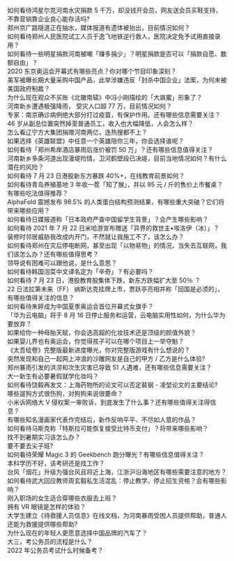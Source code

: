 如何看待鸿星尔克河南水灾捐款 5 千万，却没钱开会员，网友送会员买鞋支持，不靠营销靠企业良心能存活吗?  
郑州京广路隧道正在抽水，媒体报道有遗体被抬出，目前情况如何？  
如何看待郑州人民医院试工人员于逸飞地铁逆行救人，医院决定免予试用直接录用？  
如何看待一些明星捐款河南被嘲「赚多捐少」？明星捐款是否可以「捐款自愿、数额自由」？  
2020 东京奥运会开幕式有哪些亮点？你对哪个节目印象深刻？  
美军被曝长期大量采购中国产品，此举涉嫌违反「封杀中国企业」法案，为何未被美国政府制裁？  
为什么现在观众不买账《北辙南辕》中冯小刚描绘的「大飒蜜」形象了？  
河南新乡遭遇极强降雨， 受灾人口超 77 万，目前情况如何？  
专家：南京确诊病例绝大部分打过疫苗，有保护作用。还有哪些信息需要关注？  
46 岁从副总位置突然掉至普通员工，收入也大幅降低，人会怎么样？  
怎么看辽宁方大集团捐赠河南两亿，连热搜都不上？  
如果选择《英雄联盟》中任意一个英雄陪你三年，你会选择谁呢？  
如何看待「郑州希岸酒店暴雨后涨价被罚 50 万」？还有哪些信息值得关注？  
河南新乡多条河道出现漫堤险情，卫河鹤壁段已决堤，目前当地情况如何？有什么潜在的风险？  
如何看待 7 月 23 日港股新东方暴跌 40%+，在线教育前景如何？  
如何看待青岛养殖基地 3 年收一茬「知了猴」，并以 95 元 / 斤的售价上市餐桌？有哪些吃法值得推荐？  
AlphaFold 震撼发布 98.5% 的人类蛋白结构预测结果，有哪些重大突破？它们将带来哪些应用？  
如何看待日媒报道称「日本政府严查中国留学生背景」？会产生哪些影响？  
如何看待 2021 年 7 月 22 日米哈游宣布赠送「异界的救世主•埃洛伊（冰）」？  
装修时邻居威胁我改成内开门，不然就让我施工不了，该怎么办？  
如何看待郑州在灾后停电断网，甚至出现「以物易物」的情况，当失去互联网，我们该怎么办？还有哪些值得思考？  
领导说有困难可以跟他说，是什么意思？  
如何看待韩国泡菜中文译名定为「辛奇」？有必要吗？  
如何看待 7 月 23 日，港股教育股集体下跌，新东方跌幅扩大至 50％ ？  
22 日法拉第未来（FF） 纳斯达克挂牌上市，贾跃亭亮相并称「回国是必须的」，有哪些值得关注的信息？  
如何看待朱婷成为中国夏季奥运会首位开幕式女旗手？  
「华为云电脑」将于 8 月 16 日停止服务和运营，云电脑实用性如何，为什么华为要放弃？  
如果给你一种母胎天赋，你会选高超的化妆技术还是顶级的颜值外貌？  
如果婴儿界也有奥运会，你觉得孩子可以在哪个项目上一举夺魁？  
《太吾绘卷》完整版最新进度曝光，你对完整版游戏有什么想说的？  
突然发现和自己一起网上冲浪的沙雕网友是自己的甲方 / 乙方是什么体验?  
郑州暴雨引发的洪涝和次生灾害已导致 51 人遇难，还有哪些信息需要关注？  
大一新生有必要暑假就学化妆吗？  
如何看待饶毅再发文：上海药物所的论文可以否定裴钢 - 凌堃论文的主要结论?  
哪些遛狗方式很伤狗，对狗狗来说很要命？  
小米诉网络大 V 侵权案一审败诉，到底发生了什么事？还有哪些值得关注得信息？  
有哪些知名漫画家代表作完结后，新作反响平平、不尽如人意的作品？  
如何看待马斯克称「特斯拉可能恢复接受比特币支付」？将带来哪些影响？  
找不到暑期实习该怎么办？  
要不要去尖子班?  
如何看待荣耀 Magic 3 的 Geekbench 跑分曝光？有哪些信息值得关注？  
本科学历不好，该考研还是找工作？  
台风「烟花」升级为强台风且将近上海，江浙沪沿海地区有哪些需要注意的地方？  
如何看待武大回应教师周玄毅私生活混乱：停止教学，停止招生资格？会有哪些影响？  
刚入职场的女生适合穿哪些衣服去上班？  
拥有 VR 眼镜是怎样的体验？  
大学生建立《待救援人员信息》在线文档，为河南暴雨受困人员提供帮助，普通人还能为救援提供哪些帮助?  
为什么现在的年轻人更愿意选择中国品牌的汽车了？  
大三，考公务员的流程是什么？  
2022 年公务员考试什么时候备考？  

